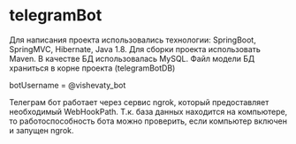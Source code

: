 # telegramBot

Для написания проекта использовались технологии: SpringBoot, SpringMVC, Hibernate, Java 1.8. Для сборки проекта использовать Maven.
В качестве БД использовалась MySQL. Файл модели БД храниться в корне проекта (telegramBotDB)

botUsername = @vishevaty_bot

Телеграм бот работает через сервис ngrok, который предоставляет необходимый WebHookPath.
Т.к. база данных находится на компьютере, то работоспособность бота можно проверить, если компьютер включен и запущен ngrok.
